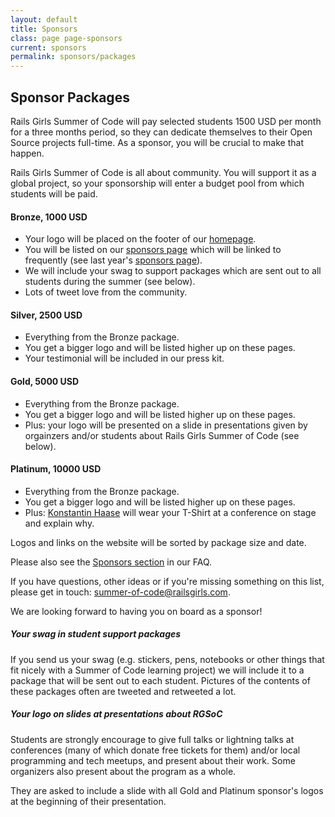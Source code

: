 ```yaml
---
layout: default
title: Sponsors
class: page page-sponsors
current: sponsors
permalink: sponsors/packages
---
```


## Sponsor Packages

Rails Girls Summer of Code will pay selected students 1500 USD per month for a
three months period, so they can dedicate themselves to their Open Source
projects full-time. As a sponsor, you will be crucial to make that happen.

Rails Girls Summer of Code is all about community. You will support it as a
global project, so your sponsorship will enter a budget pool from which
students will be paid.


#### Bronze, 1000 USD

* Your logo will be placed on the footer of our [homepage](/).
* You will be listed on our [sponsors page](/sponsors) which will be linked
  to frequently (see last year's [sponsors page](http://2013.railsgirlssummerofcode.org/sponsors-thanks/)).
* We will include your swag to support packages which are sent out to all
  students during the summer (see below).
* Lots of tweet love from the community.

#### Silver, 2500 USD

* Everything from the Bronze package.
* You get a bigger logo and will be listed higher up on these pages.
* Your testimonial will be included in our press kit.

#### Gold, 5000 USD

* Everything from the Bronze package.
* You get a bigger logo and will be listed higher up on these pages.
* Plus: your logo will be presented on a slide in presentations given by
  orgainzers and/or students about Rails Girls Summer of Code (see below).

#### Platinum, 10000 USD

* Everything from the Bronze package.
* You get a bigger logo and will be listed higher up on these pages.
* Plus: [Konstantin Haase](http://github.com/rkh) will wear your T-Shirt
  at a conference on stage and explain why.

Logos and links on the website will be sorted by package size and date.

Please also see the [Sponsors section](/faq#sponsors) in our FAQ.

If you have questions, other ideas or if you're missing something on this list, please get in touch:
<a href="mailto: summer-of-code@railsgirls.com">summer-of-code@railsgirls.com</a>.

We are looking forward to having you on board as a sponsor!


##### Your swag in student support packages

If you send us your swag (e.g. stickers, pens, notebooks or other things
that fit nicely with a Summer of Code learning project) we will include
it to a package that will be sent out to each student. Pictures of the
contents of these packages often are tweeted and retweeted a lot.

##### Your logo on slides at presentations about RGSoC

Students are strongly encourage to give full talks or lightning talks
at conferences (many of which donate free tickets for them) and/or
local programming and tech meetups, and present about their work. Some
organizers also present about the program as a whole.

They are asked to include a slide with all Gold and Platinum sponsor's
logos at the beginning of their presentation.





